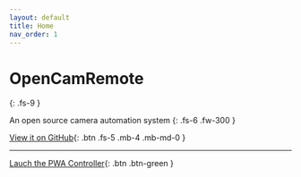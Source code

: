 ```yaml
---
layout: default
title: Home
nav_order: 1
---
```


# OpenCamRemote
{: .fs-9 }

An open source camera automation system
{: .fs-6 .fw-300 }

[View it on GitHub](https://github.com/CoffeeCoder1/OpenCamRemote){: .btn .fs-5 .mb-4 .mb-md-0 }

---

[Lauch the PWA Controller](https://the-industries.github.io/OpenCamRemote-PWAController/){: .btn .btn-green }
